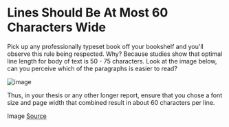 Lines Should Be At Most 60 Characters Wide
===

Pick up any professionally typeset book off your bookshelf and you'll observe this rule being respected. Why? Because studies show that optimal line length for body of text is 50 - 75 characters. Look at the image below, can you perceive which of the paragraphs is easier to read? 

![image](https://user-images.githubusercontent.com/464519/236161971-f77cf8e6-c5da-4f48-b156-b05be00b892b.png)
 
Thus, in your thesis or any other longer report, ensure that you chose a font size and page width that combined result in about 60 characters per line. 


Image [Source](https://baymard.com/blog/line-length-readability)
